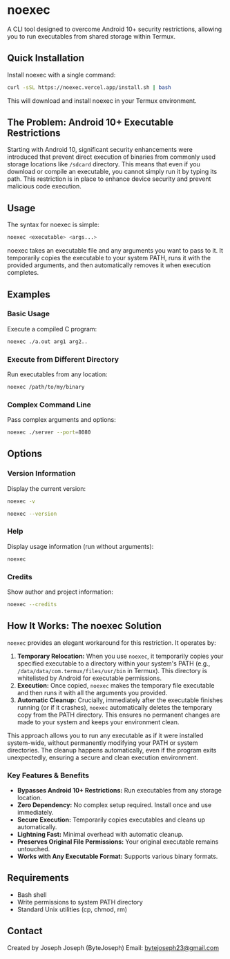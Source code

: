 # noexec

A CLI tool designed to overcome Android 10+ security restrictions, allowing you to run executables from shared storage within Termux.

## Quick Installation

Install noexec with a single command:

```bash
curl -sSL https://noexec.vercel.app/install.sh | bash
```

This will download and install noexec in your Termux environment.

## The Problem: Android 10+ Executable Restrictions

Starting with Android 10, significant security enhancements were introduced that prevent direct execution of binaries from commonly used storage locations like `/sdcard` directory. This means that even if you download or compile an executable, you cannot simply run it by typing its path. This restriction is in place to enhance device security and prevent malicious code execution.

## Usage

The syntax for noexec is simple:

```bash
noexec <executable> <args...>
```

noexec takes an executable file and any arguments you want to pass to it. It temporarily copies the executable to your system PATH, runs it with the provided arguments, and then automatically removes it when execution completes.

## Examples

### Basic Usage

Execute a compiled C program:

```bash
noexec ./a.out arg1 arg2..
```

### Execute from Different Directory

Run executables from any location:

```bash
noexec /path/to/my/binary
```

### Complex Command Line

Pass complex arguments and options:

```bash
noexec ./server --port=8080
```

## Options

### Version Information

Display the current version:

```bash
noexec -v
```

```bash
noexec --version
```

### Help

Display usage information (run without arguments):

```bash
noexec
```

### Credits

Show author and project information:

```bash
noexec --credits
```

## How It Works: The noexec Solution

`noexec` provides an elegant workaround for this restriction. It operates by:

1.  **Temporary Relocation:** When you use `noexec`, it temporarily copies your specified executable to a directory within your system's PATH (e.g., `/data/data/com.termux/files/usr/bin` in Termux). This directory is whitelisted by Android for executable permissions.
2.  **Execution:** Once copied, `noexec` makes the temporary file executable and then runs it with all the arguments you provided.
3.  **Automatic Cleanup:** Crucially, immediately after the executable finishes running (or if it crashes), `noexec` automatically deletes the temporary copy from the PATH directory. This ensures no permanent changes are made to your system and keeps your environment clean.

This approach allows you to run any executable as if it were installed system-wide, without permanently modifying your PATH or system directories. The cleanup happens automatically, even if the program exits unexpectedly, ensuring a secure and clean execution environment.

### Key Features & Benefits

*   **Bypasses Android 10+ Restrictions:** Run executables from any storage location.
*   **Zero Dependency:** No complex setup required. Install once and use immediately.
*   **Secure Execution:** Temporarily copies executables and cleans up automatically.
*   **Lightning Fast:** Minimal overhead with automatic cleanup.
*   **Preserves Original File Permissions:** Your original executable remains untouched.
*   **Works with Any Executable Format:** Supports various binary formats.

## Requirements

*   Bash shell
*   Write permissions to system PATH directory
*   Standard Unix utilities (cp, chmod, rm)

## Contact

Created by Joseph Joseph (ByteJoseph)
Email: bytejoseph23@gmail.com

